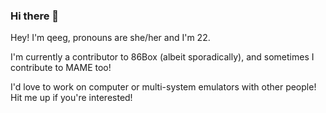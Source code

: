 ### Hi there 👋

<!--
**qeeg/qeeg** is a ✨ _special_ ✨ repository because its `README.md` (this file) appears on your GitHub profile.

Here are some ideas to get you started:

- 🔭 I’m currently working on ...
- 🌱 I’m currently learning ...
- 👯 I’m looking to collaborate on ...
- 🤔 I’m looking for help with ...
- 💬 Ask me about ...
- 📫 How to reach me: ...
- 😄 Pronouns: ...
- ⚡ Fun fact: ...
-->


Hey! I'm qeeg, pronouns are she/her and I'm 22.

I'm currently a contributor to 86Box (albeit sporadically), and sometimes I contribute to MAME too!

I'd love to work on computer or multi-system emulators with other people!
Hit me up if you're interested!

